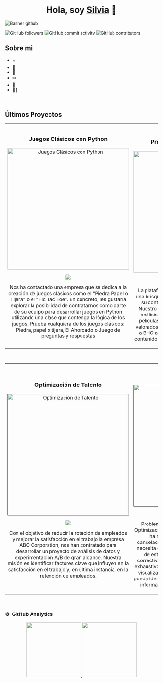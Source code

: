 
<div align="center">
<h1 align="center">Hola, soy <a href="">Silvia</a> 👋</h1>
</div>

![Banner github](https://github.com/user-attachments/assets/df722afe-d706-43c1-935c-80b7aaa3cae1)

![GitHub followers](https://img.shields.io/github/followers/spinelf)
![GitHub commit activity](https://img.shields.io/github/commit-activity/m/spinelf/spinelf)
![GitHub contributors](https://img.shields.io/github/contributors/spinelf/spinelf)


## Sobre mi

- ⭐ 
- 📲 
- 🎥 
- ✏️
- 📗
- 🧑‍🏫 
<br>

## Últimos Proyectos
<table>
<tr>
<td width="50%">
<h3 align="center">Juegos Clásicos con Python</h3>
<div align="center">
<a href="https://github.com/spinelf/Proyecto1_Juegos_clasicos_en_Python.git" target="_blank"><img src=".jpg" width="400" alt="Juegos Clásicos con Python"></a>
<p>
<a href="https://github.com/spinelf/Proyecto1_Juegos_clasicos_en_Python.git" target="_blank">
<img src="https://img.shields.io/badge/CÓDIGO-ff9?style=for-the-badge&logo=github&logoColor=black">
</a>
</p>
<p>Nos ha contactado una empresa que se dedica a la creación de juegos clásicos como el "Piedra Papel o Tijera" o el "Tic Tac Toe". En concreto, les gustaría explorar la posibilidad de contratarnos como parte de su equipo para desarrollar juegos en Python utilizando una clase que contenga la lógica de los juegos. Prueba cualquiera de los juegos clásicos: Piedra, papel o tijera, El Ahorcado o Juego de preguntas y respuestas</p>
</div>
                                                                                      
</td>

<td width="50%">
               <br>
<h3 align="center">Proyecto de cine: CinemExtract</h3>
<div align="center">                                       
<a href="https://github.com/spinelf/Proyecto2_CinemExtract.git" target="_blank"><img src=".jpg" width="400" alt="Proyecto de cine: CinemExtract"></a>
<br>
<p>
<a href="https://github.com/spinelf/Proyecto2_CinemExtract.git" target="_blank">
<img src="https://img.shields.io/badge/C%C3%93DIGO-80ffaa?style=for-the-badge&logo=github&logoColor=black">
</a>
</p>
</p>La plataforma de streaming BHO se encuentra en una búsqueda constante para mejorar la calidad de su contenido y la satisfacción de sus usuarios. Nuestro proyecto consiste en aplicar técnicas de análisis de datos para identificar cuáles son las películas y cortometrajes más populares y mejor valorados desde 2010 hasta la fecha. Esto ayudará a BHO a tomar decisiones informadas sobre qué contenido promocionar y destacar en su plataforma.</p>
</div>                                                             
</table>                                                                                 
</div>
<br>

<table>
<tr>
<td width="50%">
<h3 align="center">Optimización de Talento</h3>
<div align="center">
<a href="" target="_blank"><img src="" width="400" alt="Optimización de Talento"></a>
<p>
<a href="" target="_blank">
<img src="https://img.shields.io/badge/CÓDIGO-ff9?style=for-the-badge&logo=github&logoColor=black">
</a>
</p>
<p>Con el objetivo de reducir la rotación de empleados y mejorar la satisfacción en el trabajo la empresa ABC Corporation, nos han contratado para desarrollar un proyecto de análisis de datos y experimentación A/B de gran alcance. Nuestra misión es identificar factores clave que influyen en la satisfacción en el trabajo y, en última instancia, en la retención de empleados.</p>
</div>
                                                                                      
</td>       

<td width="50%">
<h3 align="center">Visualización</h3>
<div align="center">
<a href="" target="_blank"><img src="" width="400" alt="Visualización"></a>
<p>
<a href="" target="_blank">
<img src="https://img.shields.io/badge/C%C3%93DIGO-cfaae0?style=for-the-badge&logo=github&logoColor=black">
</a>
</p>
<p>Problema de este conjunto de datos: Análisis y Optimización de Cancelaciones de Reservas.El hotel ha notado un aumento en el número de cancelaciones de reservas en los últimos meses y necesita comprender las causas y patrones detrás de estas cancelaciones para tomar medidas correctivas. El objetivo es llevar a cabo un análisis exhaustivo de las cancelaciones de reservas y crear visualizaciones impactantes para que la gerencia pueda identificar áreas de mejora y tomar decisiones informadas para reducir la tasa de cancelación.  
</p>
</div>
                                                                                      
</td>  
</table>                                                                                 
</div>
<br>

### ⚙️ &nbsp;GitHub Analytics

<p align="center">
<a href="https://github.com/spinelf">
  <img height="180em" src="https://github-readme-stats-eight-theta.vercel.app/api?username=spinelf&show_icons=true&theme=algolia&include_all_commits=true&count_private=true"/>
  <img height="180em" src="https://github-readme-stats-eight-theta.vercel.app/api/top-langs/?username=spinelf&layout=compact&langs_count=8&theme=algolia"/>
</a>
</p>
